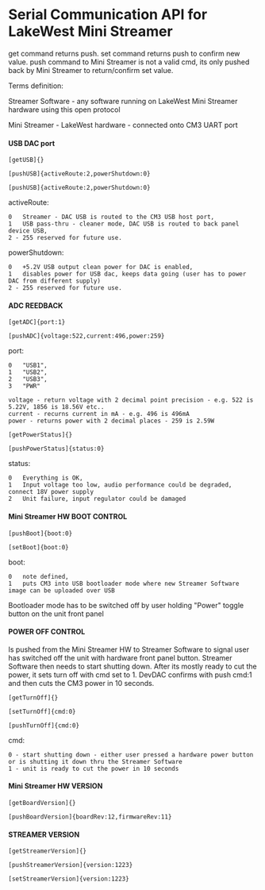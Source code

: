 # Serial Communication API for LakeWest Mini Streamer

get command returns push. set command returns push to confirm new value. push command to Mini Streamer is not a valid cmd, its only pushed back by Mini Streamer to return/confirm set value.

Terms definition:

Streamer Software - any software running on LakeWest Mini Streamer hardware using this open protocol

Mini Streamer - LakeWest hardware - connected onto CM3 UART port
            
#### USB DAC port

```shell
[getUSB]{}
```

```shell
[pushUSB]{activeRoute:2,powerShutdown:0}
```

```shell
[pushUSB]{activeRoute:2,powerShutdown:0}
```
activeRoute:

	0   Streamer - DAC USB is routed to the CM3 USB host port,	
	1   USB pass-thru - cleaner mode, DAC USB is routed to back panel device USB,		
	2 - 255 reserved for future use.
  
powerShutdown:

	0   +5.2V USB output clean power for DAC is enabled,	
	1   disables power for USB dac, keeps data going (user has to power DAC from different supply)		
	2 - 255 reserved for future use.

#### ADC REEDBACK

```shell
[getADC]{port:1}
```

```shell
[pushADC]{voltage:522,current:496,power:259}
```

port:

	0   "USB1",	
	1   "USB2",	
  	2   "USB3",	
  	3   "PWR"
	
	voltage - return voltage with 2 decimal point precision - e.g. 522 is 5.22V, 1856 is 18.56V etc..
	current - recurns current in mA - e.g. 496 is 496mA
	power - returns power with 2 decimal places - 259 is 2.59W

```shell
[getPowerStatus]{}
```

```shell
[pushPowerStatus]{status:0}
```

status:

	0   Everything is OK,	
	1   Input voltage too low, audio performance could be degraded, connect 18V power supply
  	2   Unit failure, input regulator could be damaged

#### Mini Streamer HW BOOT CONTROL

```shell
[pushBoot]{boot:0}
```

```shell
[setBoot]{boot:0}
```

boot:

	0   note defined,	
	1   puts CM3 into USB bootloader mode where new Streamer Software image can be uploaded over USB	
	
Bootloader mode has to be switched off by user holding "Power" toggle button on the unit front panel

	
#### POWER OFF CONTROL

Is pushed from the Mini Streamer HW to Streamer Software to signal user has switched off the unit with hardware front panel button. Streamer Software then needs to start shutting down. After its mostly ready to cut the power, it sets turn off with cmd set to 1. DevDAC confirms with push cmd:1 and then cuts the CM3 power in 10 seconds.

```shell
[getTurnOff]{}
```

```shell
[setTurnOff]{cmd:0}
```


```shell
[pushTurnOff]{cmd:0}
```
cmd:

	0 - start shutting down - either user pressed a hardware power button or is shutting it down thru the Streamer Software
	1 - unit is ready to cut the power in 10 seconds

#### Mini Streamer HW VERSION

```shell
[getBoardVersion]{}
```

```shell
[pushBoardVersion]{boardRev:12,firmwareRev:11}
```

#### STREAMER VERSION

```shell
[getStreamerVersion]{}
```

```shell
[pushStreamerVersion]{version:1223}
```

```shell
[setStreamerVersion]{version:1223}
```
